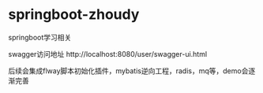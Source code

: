 # springboot-zhoudy
springboot学习相关

swagger访问地址
http://localhost:8080/user/swagger-ui.html

后续会集成flway脚本初始化插件，mybatis逆向工程，radis，mq等，demo会逐渐完善

